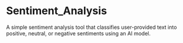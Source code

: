 # Sentiment_Analysis
A simple sentiment analysis tool that classifies user-provided text into positive, neutral, or negative sentiments using an AI model.
